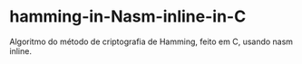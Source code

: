 # hamming-in-Nasm-inline-in-C
Algoritmo do método de criptografia de Hamming, feito em C, usando nasm inline.

